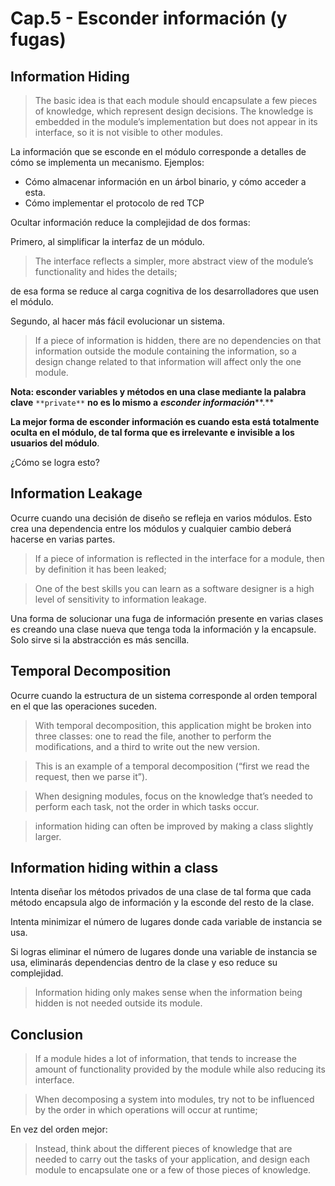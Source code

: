 # Cap.5 - Esconder información (y fugas)

## Information Hiding
> The basic idea is that each module should encapsulate a few pieces of knowledge, which represent design decisions. The knowledge is embedded in the module’s implementation but does not appear in its interface, so it is not visible to other modules.

La información que se esconde en el módulo corresponde a detalles de cómo se implementa un mecanismo. Ejemplos:

- Cómo almacenar información en un árbol binario, y cómo acceder a esta.
- Cómo implementar el protocolo de red TCP

Ocultar información reduce la complejidad de dos formas:

Primero, al simplificar la interfaz de un módulo.


> The interface reflects a simpler, more abstract view of the module’s functionality and hides the details;

de esa forma se reduce al carga cognitiva de los desarrolladores que usen el módulo.

Segundo, al hacer más fácil evolucionar un sistema.


> If a piece of information is hidden, there are no dependencies on that information outside the module containing the information, so a design change related to that information will affect only the one module.

**Nota: esconder variables y métodos en una clase mediante la palabra clave** `**private**` **no es lo mismo a** ***esconder información*****.**

**La mejor forma de esconder información es cuando esta está totalmente oculta en el módulo, de tal forma que es irrelevante e invisible a los usuarios del módulo**.

¿Cómo se logra esto?


## Information Leakage

Ocurre cuando una decisión de diseño se refleja en varios módulos. Esto crea una dependencia entre los módulos y cualquier cambio deberá hacerse en varias partes.


> If a piece of information is reflected in the interface for a module, then by definition it has been leaked;


> One of the best skills you can learn as a software designer is a high level of sensitivity to information leakage.

Una forma de solucionar una fuga de información presente en varias clases es creando una clase nueva que tenga toda la información y la encapsule. Solo sirve si la abstracción es más sencilla.


## Temporal Decomposition

Ocurre cuando la estructura de un sistema corresponde al orden temporal en el que las operaciones suceden.


> With temporal decomposition, this application might be broken into three classes: one to read the file, another to perform the modifications, and a third to write out the new version.


> This is an example of a temporal decomposition (“first we read the request, then we parse it”).


> When designing modules, focus on the knowledge that’s needed to perform each task, not the order in which tasks occur.


> information hiding can often be improved by making a class slightly larger.


## Information hiding within a class

Intenta diseñar los métodos privados de una clase de tal forma que cada método encapsula algo de información y la esconde del resto de la clase.

Intenta minimizar el número de lugares donde cada variable de instancia se usa.

Si logras eliminar el número de lugares donde una variable de instancia se usa, eliminarás dependencias dentro de la clase y eso reduce su complejidad.


> Information hiding only makes sense when the information being hidden is not needed outside its module.


## Conclusion
> If a module hides a lot of information, that tends to increase the amount of functionality provided by the module while also reducing its interface.


> When decomposing a system into modules, try not to be influenced by the order in which operations will occur at runtime;

En vez del orden mejor:

> Instead, think about the different pieces of knowledge that are needed to carry out the tasks of your application, and design each module to encapsulate one or a few of those pieces of knowledge.

